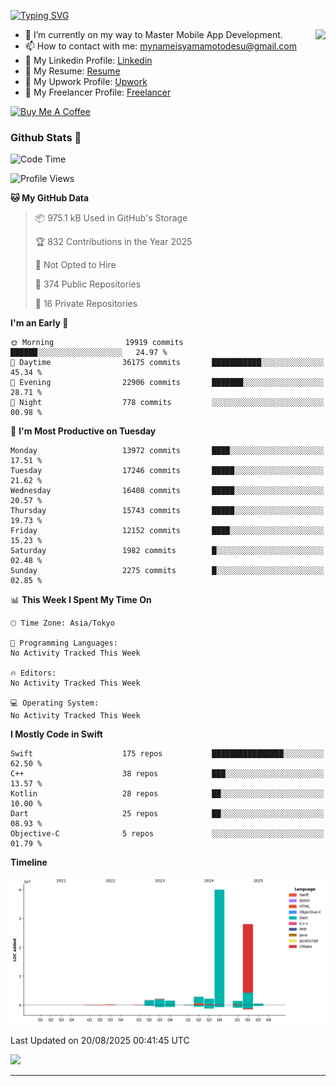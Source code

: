 
[![Typing SVG](https://readme-typing-svg.demolab.com/?lines=Thank+You+For+Visiting!!;You+Are+Welcome✨;I+am+Kyo+Yamamoto;Mobile+Developer)](https://git.io/typing-svg)
<p>
<img align="right" src="https://media.giphy.com/media/26ufdb3cYKwbRtYVW/giphy.gif" style="max-width:100%;" height="150px">

- 🌱 I’m currently on my way to Master Mobile App Development.
- 📫 How to contact with me: mynameisyamamotodesu@gmail.com
- 🔗 My Linkedin Profile: [Linkedin](https://www.linkedin.com/in/kyo-yamamoto-a2ab50239)
- 🔗 My Resume: [Resume](https://www.kickresume.com/cv/rNok4e/)
- 🔗 My Upwork Profile: [Upwork](https://www.upwork.com/freelancers/~01aa9115102bb4af25)
- 🔗 My Freelancer Profile: [Freelancer](https://www.freelancer.com/u/yamamotodesu)

<a href="https://www.buymeacoffee.com/kyoyamamoto" target="_blank"><img src="https://cdn.buymeacoffee.com/buttons/default-orange.png" alt="Buy Me A Coffee" height="41" width="174"></a>

### Github Stats 🥇 
<!--START_SECTION:waka-->
![Code Time](http://img.shields.io/badge/Code%20Time-1%2C125%20hrs%2055%20mins-blue)

![Profile Views](http://img.shields.io/badge/Profile%20Views-3-blue)

**🐱 My GitHub Data** 

> 📦 975.1 kB Used in GitHub's Storage 
 > 
> 🏆 832 Contributions in the Year 2025
 > 
> 🚫 Not Opted to Hire
 > 
> 📜 374 Public Repositories 
 > 
> 🔑 16 Private Repositories 
 > 
**I'm an Early 🐤** 

```text
🌞 Morning                19919 commits       ██████░░░░░░░░░░░░░░░░░░░   24.97 % 
🌆 Daytime                36175 commits       ███████████░░░░░░░░░░░░░░   45.34 % 
🌃 Evening                22906 commits       ███████░░░░░░░░░░░░░░░░░░   28.71 % 
🌙 Night                  778 commits         ░░░░░░░░░░░░░░░░░░░░░░░░░   00.98 % 
```
📅 **I'm Most Productive on Tuesday** 

```text
Monday                   13972 commits       ████░░░░░░░░░░░░░░░░░░░░░   17.51 % 
Tuesday                  17246 commits       █████░░░░░░░░░░░░░░░░░░░░   21.62 % 
Wednesday                16408 commits       █████░░░░░░░░░░░░░░░░░░░░   20.57 % 
Thursday                 15743 commits       █████░░░░░░░░░░░░░░░░░░░░   19.73 % 
Friday                   12152 commits       ████░░░░░░░░░░░░░░░░░░░░░   15.23 % 
Saturday                 1982 commits        █░░░░░░░░░░░░░░░░░░░░░░░░   02.48 % 
Sunday                   2275 commits        █░░░░░░░░░░░░░░░░░░░░░░░░   02.85 % 
```


📊 **This Week I Spent My Time On** 

```text
🕑︎ Time Zone: Asia/Tokyo

💬 Programming Languages: 
No Activity Tracked This Week

🔥 Editors: 
No Activity Tracked This Week

💻 Operating System: 
No Activity Tracked This Week
```

**I Mostly Code in Swift** 

```text
Swift                    175 repos           ████████████████░░░░░░░░░   62.50 % 
C++                      38 repos            ███░░░░░░░░░░░░░░░░░░░░░░   13.57 % 
Kotlin                   28 repos            ██░░░░░░░░░░░░░░░░░░░░░░░   10.00 % 
Dart                     25 repos            ██░░░░░░░░░░░░░░░░░░░░░░░   08.93 % 
Objective-C              5 repos             ░░░░░░░░░░░░░░░░░░░░░░░░░   01.79 % 
```



**Timeline**

![Lines of Code chart](https://raw.githubusercontent.com/YamamotoDesu/YamamotoDesu/main/assets/bar_graph.png)


 Last Updated on 20/08/2025 00:41:45 UTC
<!--END_SECTION:waka-->

![](https://github-profile-summary-cards.vercel.app/api/cards/profile-details?username=YamamotoDesu&theme=vue)

----
